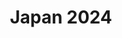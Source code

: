 ---
title: "Japan 2024"
pubDate: "2024-12-31T00:00:00Z"
heroImage: "/assets/photography/high-resolution/japan-2024/_DSF3983-high-resolution.jpg"
altText: "Cover der Japan 2024 Reise"
text: |
  Tortor nunc, eros risus ultrices netus. Justo litora, urna libero cubilia. Aliquam cras sit, convallis risus ac at viverra. Ornare phasellus condimentum, ligula quam, laoreet tempor sapien tortor litora. Leo euismod felis feugiat, justo platea gravida, quam morbi varius aliquam praesent per suscipit. Sagittis tempor, senectus dui habitasse. Adipiscing enim eget velit, cubilia felis dolor, vulputate venenatis mattis class est mollis aenean. Placerat fermentum, vel morbi urna.
images:
  - "/assets/photography/high-resolution/japan-2024/_DSF3369-high-resolution.jpeg"
  - "/assets/photography/high-resolution/japan-2024/_DSF3529-high-resolution.jpeg"
  - "/assets/photography/high-resolution/japan-2024/_DSF3560-high-resolution.jpeg"
  - "/assets/photography/high-resolution/japan-2024/_DSF3584-high-resolution.jpeg"
  - "/assets/photography/high-resolution/japan-2024/_DSF3588-high-resolution.jpeg"
  - "/assets/photography/high-resolution/japan-2024/_DSF3672-Verbessert-RR-high-resolution.jpeg"
  - "/assets/photography/high-resolution/japan-2024/_DSF3689-high-resolution.jpeg"
  - "/assets/photography/high-resolution/japan-2024/_DSF3740-high-resolution.jpeg"
  - "/assets/photography/high-resolution/japan-2024/_DSF3762-Verbessert-RR-high-resolution.jpeg"
  - "/assets/photography/high-resolution/japan-2024/_DSF3775-high-resolution.jpeg"
  - "/assets/photography/high-resolution/japan-2024/_DSF3896-high-resolution.jpeg"
  - "/assets/photography/high-resolution/japan-2024/_DSF3909-high-resolution.jpeg"
  - "/assets/photography/high-resolution/japan-2024/_DSF3983-high-resolution.jpg"
  - "/assets/photography/high-resolution/japan-2024/_DSF4006-high-resolution.jpg"
  - "/assets/photography/high-resolution/japan-2024/_DSF4026-high-resolution.jpg"
  - "/assets/photography/high-resolution/japan-2024/_DSF4056-high-resolution.jpg"
  - "/assets/photography/high-resolution/japan-2024/_DSF4081-high-resolution.jpg"
  - "/assets/photography/high-resolution/japan-2024/_DSF4125-high-resolution.jpg"
  - "/assets/photography/high-resolution/japan-2024/_DSF4144-high-resolution.jpg"
---